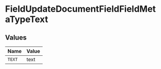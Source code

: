 # FieldUpdateDocumentFieldFieldMetaTypeText


## Values

| Name   | Value  |
| ------ | ------ |
| `TEXT` | text   |